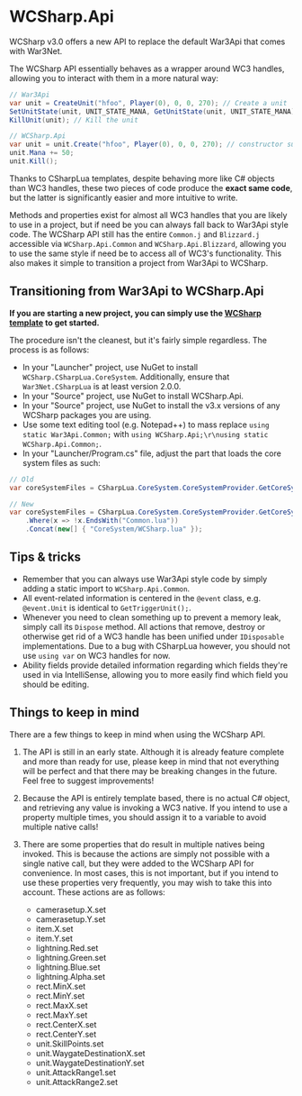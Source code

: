 # WCSharp.Api

WCSharp v3.0 offers a new API to replace the default War3Api that comes with War3Net.

The WCSharp API essentially behaves as a wrapper around WC3 handles, allowing you to interact with them in a more natural way:

```csharp
// War3Api
var unit = CreateUnit("hfoo", Player(0), 0, 0, 270); // Create a unit
SetUnitState(unit, UNIT_STATE_MANA, GetUnitState(unit, UNIT_STATE_MANA) + 50); // Increase its mana by 50
KillUnit(unit); // Kill the unit

// WCSharp.Api
var unit = unit.Create("hfoo", Player(0), 0, 0, 270); // constructor support will be added in the future, there's a bug with CSharpLua for the time being
unit.Mana += 50;
unit.Kill();
```

Thanks to CSharpLua templates, despite behaving more like C# objects than WC3 handles, these two pieces of code produce the **exact same code**, but the latter is significantly easier and more intuitive to write.  

Methods and properties exist for almost all WC3 handles that you are likely to use in a project, but if need be you can always fall back to War3Api style code. The WCSharp API still has the entire `Common.j` and `Blizzard.j` accessible via `WCSharp.Api.Common` and `WCSharp.Api.Blizzard`, allowing you to use the same style if need be to access all of WC3's functionality. This also makes it simple to transition a project from War3Api to WCSharp.

## Transitioning from War3Api to WCSharp.Api

**If you are starting a new project, you can simply use the [WCSharp template](../getting-started.md) to get started.**

The procedure isn't the cleanest, but it's fairly simple regardless. The process is as follows:

* In your "Launcher" project, use NuGet to install `WCSharp.CSharpLua.CoreSystem`. Additionally, ensure that `War3Net.CSharpLua` is at least version 2.0.0.
* In your "Source" project, use NuGet to install WCSharp.Api.
* In your "Source" project, use NuGet to install the v3.x versions of any WCSharp packages you are using.
* Use some text editing tool (e.g. Notepad++) to mass replace `using static War3Api.Common;` with `using WCSharp.Api;\r\nusing static WCSharp.Api.Common;`.
* In your "Launcher/Program.cs" file, adjust the part that loads the core system files as such:

```csharp
// Old
var coreSystemFiles = CSharpLua.CoreSystem.CoreSystemProvider.GetCoreSystemFiles();

// New
var coreSystemFiles = CSharpLua.CoreSystem.CoreSystemProvider.GetCoreSystemFiles()
	.Where(x => !x.EndsWith("Common.lua"))
	.Concat(new[] { "CoreSystem/WCSharp.lua" });
```

## Tips & tricks

* Remember that you can always use War3Api style code by simply adding a static import to `WCSharp.Api.Common`.
* All event-related information is centered in the `@event` class, e.g. `@event.Unit` is identical to `GetTriggerUnit();`.
* Whenever you need to clean something up to prevent a memory leak, simply call its `Dispose` method. All actions that remove, destroy or otherwise get rid of a WC3 handle has been unified under `IDisposable` implementations. Due to a bug with CSharpLua however, you should not use `using var` on WC3 handles for now.
* Ability fields provide detailed information regarding which fields they're used in via IntelliSense, allowing you to more easily find which field you should be editing.

## Things to keep in mind

There are a few things to keep in mind when using the WCSharp API.

1. The API is still in an early state. Although it is already feature complete and more than ready for use, please keep in mind that not everything will be perfect and that there may be breaking changes in the future. Feel free to suggest improvements!

2. Because the API is entirely template based, there is no actual C# object, and retrieving any value is invoking a WC3 native. If you intend to use a property multiple times, you should assign it to a variable to avoid multiple native calls!

3. There are some properties that do result in multiple natives being invoked. This is because the actions are simply not possible with a single native call, but they were added to the WCSharp API for convenience. In most cases, this is not important, but if you intend to use these properties very frequently, you may wish to take this into account. These actions are as follows:
	* camerasetup.X.set
	* camerasetup.Y.set
	* item.X.set
	* item.Y.set
	* lightning.Red.set
	* lightning.Green.set
	* lightning.Blue.set
	* lightning.Alpha.set
	* rect.MinX.set
	* rect.MinY.set
	* rect.MaxX.set
	* rect.MaxY.set
	* rect.CenterX.set
	* rect.CenterY.set
	* unit.SkillPoints.set
	* unit.WaygateDestinationX.set
	* unit.WaygateDestinationY.set
	* unit.AttackRange1.set
	* unit.AttackRange2.set
